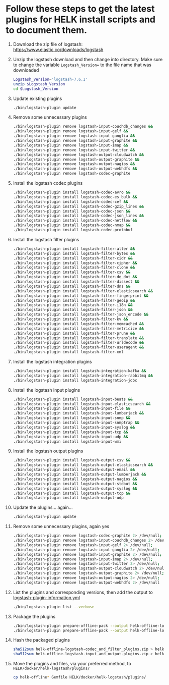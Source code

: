 # Follow these steps to get the latest plugins for HELK install scripts and to document them.

1.
    Download the zip file of logstash: https://www.elastic.co/downloads/logstash
1. Unzip the logstash download and then change into directory. Make sure to change the variable `Logstash_Version=` to the file name that was downloaded 
    ```bash
    Logstash_Version='logstash-7.6.1'
    unzip $Logstash_Version
    cd $Logstash_Version
    ```
1. Update existing plugins
    ```bash
    ./bin/logstash-plugin update
    ```
1. Remove some unnecessary plugins
    ```bash
    ./bin/logstash-plugin remove logstash-input-couchdb_changes &&
    ./bin/logstash-plugin remove logstash-input-gelf &&
    ./bin/logstash-plugin remove logstash-input-ganglia &&
    ./bin/logstash-plugin remove logstash-input-graphite &&
    ./bin/logstash-plugin remove logstash-input-imap &&
    ./bin/logstash-plugin remove logstash-input-twitter &&
    ./bin/logstash-plugin remove logstash-output-cloudwatch &&
    ./bin/logstash-plugin remove logstash-output-graphite &&
    ./bin/logstash-plugin remove logstash-output-nagios &&
    ./bin/logstash-plugin remove logstash-output-webhdfs &&
    ./bin/logstash-plugin remove logstash-codec-graphite
    ```
1. Install the logstash codec plugins
    ```bash
    ./bin/logstash-plugin install logstash-codec-avro &&
    ./bin/logstash-plugin install logstash-codec-es_bulk &&
    ./bin/logstash-plugin install logstash-codec-cef &&
    ./bin/logstash-plugin install logstash-codec-gzip_lines &&
    ./bin/logstash-plugin install logstash-codec-json &&
    ./bin/logstash-plugin install logstash-codec-json_lines &&
    ./bin/logstash-plugin install logstash-codec-netflow &&
    ./bin/logstash-plugin install logstash-codec-nmap &&
    ./bin/logstash-plugin install logstash-codec-protobuf
    ```
1. Install the logstash filter plugins
    ```bash
    ./bin/logstash-plugin install logstash-filter-alter &&
    ./bin/logstash-plugin install logstash-filter-bytes &&
    ./bin/logstash-plugin install logstash-filter-cidr &&
    ./bin/logstash-plugin install logstash-filter-cipher &&
    ./bin/logstash-plugin install logstash-filter-clone &&
    ./bin/logstash-plugin install logstash-filter-csv &&
    ./bin/logstash-plugin install logstash-filter-de_dot &&
    ./bin/logstash-plugin install logstash-filter-dissect &&
    ./bin/logstash-plugin install logstash-filter-dns &&
    ./bin/logstash-plugin install logstash-filter-elasticsearch &&
    ./bin/logstash-plugin install logstash-filter-fingerprint &&
    ./bin/logstash-plugin install logstash-filter-geoip &&
    ./bin/logstash-plugin install logstash-filter-i18n &&
    ./bin/logstash-plugin install logstash-filter-json &&
    ./bin/logstash-plugin install logstash-filter-json_encode &&
    ./bin/logstash-plugin install logstash-filter-kv &&
    ./bin/logstash-plugin install logstash-filter-memcached &&
    ./bin/logstash-plugin install logstash-filter-metricize &&
    ./bin/logstash-plugin install logstash-filter-prune &&
    ./bin/logstash-plugin install logstash-filter-translate &&
    ./bin/logstash-plugin install logstash-filter-urldecode &&
    ./bin/logstash-plugin install logstash-filter-useragent &&
    ./bin/logstash-plugin install logstash-filter-xml
    ```
1. Install the logstash integration plugins
    ```bash
    ./bin/logstash-plugin install logstash-integration-kafka &&
    ./bin/logstash-plugin install logstash-integration-rabbitmq &&
    ./bin/logstash-plugin install logstash-integration-jdbc
    ```
1. Install the logstash input plugins
    ```bash
    ./bin/logstash-plugin install logstash-input-beats &&
    ./bin/logstash-plugin install logstash-input-elasticsearch &&
    ./bin/logstash-plugin install logstash-input-file &&
    ./bin/logstash-plugin install logstash-input-lumberjack &&
    ./bin/logstash-plugin install logstash-input-snmp &&
    ./bin/logstash-plugin install logstash-input-snmptrap &&
    ./bin/logstash-plugin install logstash-input-syslog &&
    ./bin/logstash-plugin install logstash-input-tcp &&
    ./bin/logstash-plugin install logstash-input-udp &&
    ./bin/logstash-plugin install logstash-input-wmi
    ```
1. Install the logstash output plugins
    ```bash
    ./bin/logstash-plugin install logstash-output-csv &&
    ./bin/logstash-plugin install logstash-output-elasticsearch &&
    ./bin/logstash-plugin install logstash-output-email &&
    ./bin/logstash-plugin install logstash-output-lumberjack &&
    ./bin/logstash-plugin install logstash-output-nagios &&
    ./bin/logstash-plugin install logstash-output-stdout &&
    ./bin/logstash-plugin install logstash-output-syslog &&
    ./bin/logstash-plugin install logstash-output-tcp &&
    ./bin/logstash-plugin install logstash-output-udp
    ```
1. Update the plugins... again...
    ```bash
    ./bin/logstash-plugin update
    ```
1. Remove some unnecessary plugins, again yes
    ```bash
    ./bin/logstash-plugin remove logstash-codec-graphite 2> /dev/null;
    ./bin/logstash-plugin remove logstash-input-couchdb_changes 2> /dev/null;
    ./bin/logstash-plugin remove logstash-input-gelf 2> /dev/null;
    ./bin/logstash-plugin remove logstash-input-ganglia 2> /dev/null;
    ./bin/logstash-plugin remove logstash-input-graphite 2> /dev/null;
    ./bin/logstash-plugin remove logstash-input-imap 2> /dev/null;
    ./bin/logstash-plugin remove logstash-input-twitter 2> /dev/null;
    ./bin/logstash-plugin remove logstash-output-cloudwatch 2> /dev/null;
    ./bin/logstash-plugin remove logstash-output-graphite 2> /dev/null;
    ./bin/logstash-plugin remove logstash-output-nagios 2> /dev/null;
    ./bin/logstash-plugin remove logstash-output-webhdfs 2> /dev/null
    ```
1. List the plugins and corresponding versions, then add the output to [logstash-plugin-information.yml](logstash-plugin-information.yml)

    ```bash
    ./bin/logstash-plugin list --verbose
    ```
1. Package the plugins
    ```bash
    ./bin/logstash-plugin prepare-offline-pack --output helk-offline-logstash-codec_and_filter_plugins.zip --overwrite logstash-codec-* logstash-filter-* &&
    ./bin/logstash-plugin prepare-offline-pack --output helk-offline-logstash-input_and_output-plugins.zip --overwrite logstash-input-* logstash-output-*
    ```
1. Hash the packaged plugins
    ```bash
    sha512sum helk-offline-logstash-codec_and_filter_plugins.zip > helk-offline-logstash-codec_and_filter_plugins.zip.sha512 &&
    sha512sum helk-offline-logstash-input_and_output-plugins.zip > helk-offline-logstash-input_and_output-plugins.zip.sha512
    ```
2. Move the plugins and files, via your preferred method, to `HELK/docker/helk-logstash/plugins/`
    ```bash
    cp helk-offline* Gemfile HELK/docker/helk-logstash/plugins/
    ```
